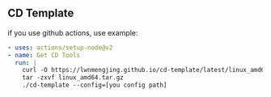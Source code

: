 ## CD Template
if you use github actions, use example:
```yaml
- uses: actions/setup-node@v2
- name: Get CD Tools
  run: |
    curl -O https://lwnmengjing.github.io/cd-template/latest/linux_amd64.tar.gz
    tar -zxvf linux_amd64.tar.gz 
    ./cd-template --config=[you config path]
```
